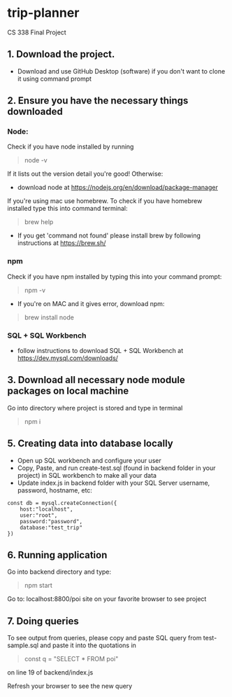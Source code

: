 # trip-planner
CS 338 Final Project

## 1. Download the project.
- Download and use GitHub Desktop (software) if you don't want to clone it using command prompt

## 2. Ensure you have the necessary things downloaded
### Node:
Check if you have node installed by running 
> node -v

If it lists out the version detail you're good! Otherwise:
- download node at https://nodejs.org/en/download/package-manager

If you're using mac use homebrew. To check if you have homebrew installed type this into command terminal:

> brew help

- If you get 'command not found' please install brew by following instructions at https://brew.sh/ 

### npm
Check if you have npm installed by typing this into your command prompt:
> npm -v
- If you're on MAC and it gives error, download npm:
> brew install node


### SQL + SQL Workbench
- follow instructions to download SQL + SQL Workbench at https://dev.mysql.com/downloads/

## 3. Download all necessary node module packages on local machine
Go into directory where project is stored and type in terminal
> npm i

## 5. Creating data into database locally
- Open up SQL workbench and configure your user 
- Copy, Paste, and run create-test.sql (found in backend folder in your project) in SQL workbench to make all your data
- Update index.js in backend folder with your SQL Server username, password, hostname, etc:

```
const db = mysql.createConnection({
    host:"localhost",
    user:"root",
    password:"password",
    database:"test_trip"
})
```

## 6. Running application 
Go into backend directory and type:
> npm start

Go to: localhost:8800/poi site on your favorite browser to see project

## 7. Doing queries 
To see output from queries, please copy and paste SQL query from test-sample.sql and paste it into the quotations in 
  > const q = "SELECT * FROM poi" 

on line 19 of backend/index.js

Refresh your browser to see the new query